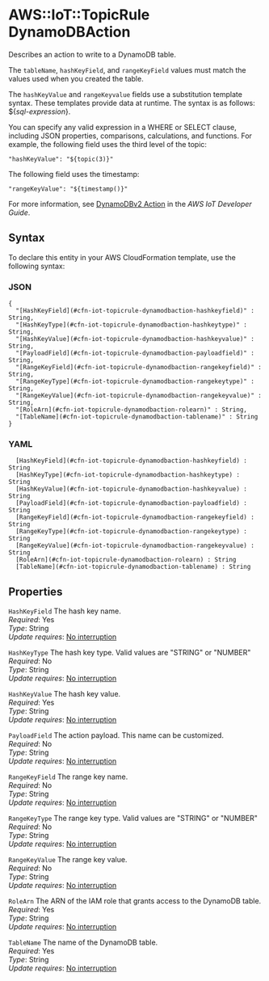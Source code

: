 # AWS::IoT::TopicRule DynamoDBAction<a name="aws-properties-iot-topicrule-dynamodbaction"></a>

Describes an action to write to a DynamoDB table\.

The `tableName`, `hashKeyField`, and `rangeKeyField` values must match the values used when you created the table\.

The `hashKeyValue` and `rangeKeyvalue` fields use a substitution template syntax\. These templates provide data at runtime\. The syntax is as follows: $\{*sql\-expression*\}\.

You can specify any valid expression in a WHERE or SELECT clause, including JSON properties, comparisons, calculations, and functions\. For example, the following field uses the third level of the topic:

 `"hashKeyValue": "${topic(3)}"` 

The following field uses the timestamp:

 `"rangeKeyValue": "${timestamp()}"` 

For more information, see [DynamoDBv2 Action](https://docs.aws.amazon.com/iot/latest/developerguide/iot-rule-actions.html) in the *AWS IoT Developer Guide*\.

## Syntax<a name="aws-properties-iot-topicrule-dynamodbaction-syntax"></a>

To declare this entity in your AWS CloudFormation template, use the following syntax:

### JSON<a name="aws-properties-iot-topicrule-dynamodbaction-syntax.json"></a>

```
{
  "[HashKeyField](#cfn-iot-topicrule-dynamodbaction-hashkeyfield)" : String,
  "[HashKeyType](#cfn-iot-topicrule-dynamodbaction-hashkeytype)" : String,
  "[HashKeyValue](#cfn-iot-topicrule-dynamodbaction-hashkeyvalue)" : String,
  "[PayloadField](#cfn-iot-topicrule-dynamodbaction-payloadfield)" : String,
  "[RangeKeyField](#cfn-iot-topicrule-dynamodbaction-rangekeyfield)" : String,
  "[RangeKeyType](#cfn-iot-topicrule-dynamodbaction-rangekeytype)" : String,
  "[RangeKeyValue](#cfn-iot-topicrule-dynamodbaction-rangekeyvalue)" : String,
  "[RoleArn](#cfn-iot-topicrule-dynamodbaction-rolearn)" : String,
  "[TableName](#cfn-iot-topicrule-dynamodbaction-tablename)" : String
}
```

### YAML<a name="aws-properties-iot-topicrule-dynamodbaction-syntax.yaml"></a>

```
﻿  [HashKeyField](#cfn-iot-topicrule-dynamodbaction-hashkeyfield) : String
﻿  [HashKeyType](#cfn-iot-topicrule-dynamodbaction-hashkeytype) : String
﻿  [HashKeyValue](#cfn-iot-topicrule-dynamodbaction-hashkeyvalue) : String
﻿  [PayloadField](#cfn-iot-topicrule-dynamodbaction-payloadfield) : String
﻿  [RangeKeyField](#cfn-iot-topicrule-dynamodbaction-rangekeyfield) : String
﻿  [RangeKeyType](#cfn-iot-topicrule-dynamodbaction-rangekeytype) : String
﻿  [RangeKeyValue](#cfn-iot-topicrule-dynamodbaction-rangekeyvalue) : String
﻿  [RoleArn](#cfn-iot-topicrule-dynamodbaction-rolearn) : String
﻿  [TableName](#cfn-iot-topicrule-dynamodbaction-tablename) : String
```

## Properties<a name="aws-properties-iot-topicrule-dynamodbaction-properties"></a>

`HashKeyField`  <a name="cfn-iot-topicrule-dynamodbaction-hashkeyfield"></a>
The hash key name\.  
*Required*: Yes  
*Type*: String  
*Update requires*: [No interruption](https://docs.aws.amazon.com/AWSCloudFormation/latest/UserGuide/using-cfn-updating-stacks-update-behaviors.html#update-no-interrupt)

`HashKeyType`  <a name="cfn-iot-topicrule-dynamodbaction-hashkeytype"></a>
The hash key type\. Valid values are "STRING" or "NUMBER"  
*Required*: No  
*Type*: String  
*Update requires*: [No interruption](https://docs.aws.amazon.com/AWSCloudFormation/latest/UserGuide/using-cfn-updating-stacks-update-behaviors.html#update-no-interrupt)

`HashKeyValue`  <a name="cfn-iot-topicrule-dynamodbaction-hashkeyvalue"></a>
The hash key value\.  
*Required*: Yes  
*Type*: String  
*Update requires*: [No interruption](https://docs.aws.amazon.com/AWSCloudFormation/latest/UserGuide/using-cfn-updating-stacks-update-behaviors.html#update-no-interrupt)

`PayloadField`  <a name="cfn-iot-topicrule-dynamodbaction-payloadfield"></a>
The action payload\. This name can be customized\.  
*Required*: No  
*Type*: String  
*Update requires*: [No interruption](https://docs.aws.amazon.com/AWSCloudFormation/latest/UserGuide/using-cfn-updating-stacks-update-behaviors.html#update-no-interrupt)

`RangeKeyField`  <a name="cfn-iot-topicrule-dynamodbaction-rangekeyfield"></a>
The range key name\.  
*Required*: No  
*Type*: String  
*Update requires*: [No interruption](https://docs.aws.amazon.com/AWSCloudFormation/latest/UserGuide/using-cfn-updating-stacks-update-behaviors.html#update-no-interrupt)

`RangeKeyType`  <a name="cfn-iot-topicrule-dynamodbaction-rangekeytype"></a>
The range key type\. Valid values are "STRING" or "NUMBER"  
*Required*: No  
*Type*: String  
*Update requires*: [No interruption](https://docs.aws.amazon.com/AWSCloudFormation/latest/UserGuide/using-cfn-updating-stacks-update-behaviors.html#update-no-interrupt)

`RangeKeyValue`  <a name="cfn-iot-topicrule-dynamodbaction-rangekeyvalue"></a>
The range key value\.  
*Required*: No  
*Type*: String  
*Update requires*: [No interruption](https://docs.aws.amazon.com/AWSCloudFormation/latest/UserGuide/using-cfn-updating-stacks-update-behaviors.html#update-no-interrupt)

`RoleArn`  <a name="cfn-iot-topicrule-dynamodbaction-rolearn"></a>
The ARN of the IAM role that grants access to the DynamoDB table\.  
*Required*: Yes  
*Type*: String  
*Update requires*: [No interruption](https://docs.aws.amazon.com/AWSCloudFormation/latest/UserGuide/using-cfn-updating-stacks-update-behaviors.html#update-no-interrupt)

`TableName`  <a name="cfn-iot-topicrule-dynamodbaction-tablename"></a>
The name of the DynamoDB table\.  
*Required*: Yes  
*Type*: String  
*Update requires*: [No interruption](https://docs.aws.amazon.com/AWSCloudFormation/latest/UserGuide/using-cfn-updating-stacks-update-behaviors.html#update-no-interrupt)
